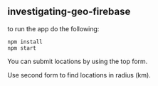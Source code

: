 ## investigating-geo-firebase

to run the app do the following: 
```
npm install
npm start
```

You can submit locations by using the top form.

Use second form to find locations in radius (km).

